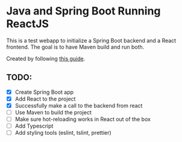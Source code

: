 # Java and Spring Boot Running ReactJS

This is a test webapp to initialize a Spring Boot backend and a React frontend. The goal is to have Maven build and run both.

Created by following [this guide](https://blogg.kantega.no/webapp-with-create-react-app-and-spring-boot/).

## TODO:
- [x] Create Spring Boot app
- [x] Add React to the project
- [x] Successfully make a call to the backend from react
- [ ] Use Maven to build the project
- [ ] Make sure hot-reloading works in React out of the box
- [ ] Add Typescript
- [ ] Add styling tools (eslint, tslint, prettier)
